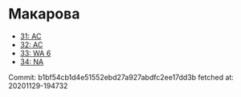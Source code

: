 # Макарова
- [31: AC](31.md)
- [32: AC](32.md)
- [33: WA 6](33.md)
- [34: NA](34.md)

Commit: b1bf54cb1d4e51552ebd27a927abdfc2ee17dd3b
 fetched at: 20201129-194732
